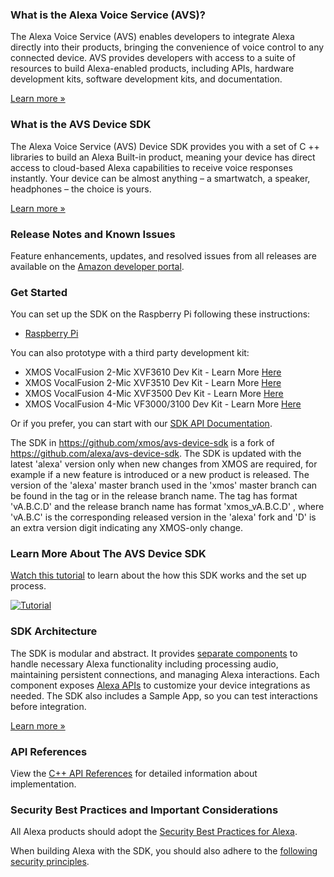 ### What is the Alexa Voice Service (AVS)?

The Alexa Voice Service (AVS) enables developers to integrate Alexa directly into their products, bringing the convenience of voice control to any connected device. AVS provides developers with access to a suite of resources to build Alexa-enabled products, including APIs, hardware development kits, software development kits, and documentation.

[Learn more »](https://developer.amazon.com/alexa-voice-service)

### What is the AVS Device SDK

The Alexa Voice Service (AVS) Device SDK provides you with a set of C ++ libraries to build an Alexa Built-in product, meaning your device has direct access to cloud-based Alexa capabilities to receive voice responses instantly. Your device can be almost anything – a smartwatch, a speaker, headphones – the choice is yours.

[Learn more »](https://developer.amazon.com/docs/alexa/avs-device-sdk/overview.html)

### Release Notes and Known Issues

Feature enhancements, updates, and resolved issues from all releases are available on the [Amazon developer portal](https://developer.amazon.com/docs/alexa/avs-device-sdk/release-notes.html).

### Get Started

You can set up the SDK on the Raspberry Pi following these instructions:
* [Raspberry Pi](https://developer.amazon.com/en-GB/docs/alexa/alexa-voice-service/set-up-raspberry-pi.html)

You can also prototype with a third party development kit:
* XMOS VocalFusion 2-Mic XVF3610 Dev Kit - Learn More [Here](https://www.xmos.ai/vocalfusion-voice-interfaces/)
* XMOS VocalFusion 2-Mic XVF3510 Dev Kit - Learn More [Here](https://www.xmos.ai/xvf3510/)
* XMOS VocalFusion 4-Mic XVF3500 Dev Kit - Learn More [Here](https://www.xmos.ai/vocalfusion-voice-interfaces/)
* XMOS VocalFusion 4-Mic VF3000/3100 Dev Kit - Learn More [Here](https://www.xmos.ai/vocalfusion-conference-calling/)

Or if you prefer, you can start with our [SDK API Documentation](https://alexa.github.io/avs-device-sdk/).

The SDK in https://github.com/xmos/avs-device-sdk is a fork of https://github.com/alexa/avs-device-sdk. The SDK is updated with the latest 'alexa' version only when new changes from XMOS are required, for example if a new feature is introduced or a new product is released. The version of the 'alexa' master branch used in the 'xmos' master branch can be found in the tag or in the release branch name. The tag has format 'vA.B.C.D' and the release branch name has format 'xmos_vA.B.C.D' , where 'vA.B.C' is the corresponding released version in the 'alexa' fork and 'D' is an extra version digit indicating any XMOS-only change.

### Learn More About The AVS Device SDK

[Watch this tutorial](https://youtu.be/F5DixCPJYo8) to learn about the how this SDK works and the set up process.

[![Tutorial](https://img.youtube.com/vi/F5DixCPJYo8/0.jpg)](https://www.youtube.com/watch?v=F5DixCPJYo8)

### SDK Architecture

The SDK is modular and abstract. It provides [separate components](https://developer.amazon.com/docs/alexa/avs-device-sdk/overview.html#sdk-architecture) to handle necessary Alexa functionality including processing audio, maintaining persistent connections, and managing Alexa interactions. Each component exposes [Alexa APIs](https://developer.amazon.com/docs/alexa/alexa-voice-service/api-overview.html) to customize your device integrations as needed. The SDK also includes a Sample App, so you can  test interactions before integration.

[Learn more »](https://developer.amazon.com/docs/alexa/avs-device-sdk/overview.html#sdk-architecture)

### API References

View the [C++ API References](https://alexa.github.io/avs-device-sdk/) for detailed information about implementation.

### Security Best Practices and Important Considerations

All Alexa products should adopt the [Security Best Practices for Alexa](https://developer.amazon.com/docs/alexa/alexa-voice-service/security-best-practices.html).

When building Alexa with the SDK, you should also adhere to the [following security principles](https://developer.amazon.com/docs/alexa/avs-device-sdk/overview.html#security-best-practices).

